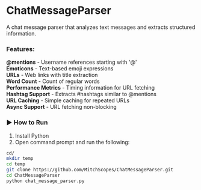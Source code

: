 # ChatMessageParser

A chat message parser that analyzes text messages and extracts structured information.  

### Features:
**@mentions** - Username references starting with '@'  
**Emoticons** - Text-based emoji expressions  
**URLs** - Web links with title extraction  
**Word Count** - Count of regular words  
**Performance Metrics** - Timing information for URL fetching  
**Hashtag Support** - Extracts #hashtags similar to @mentions  
**URL Caching** - Simple caching for repeated URLs  
**Async Support** - URL fetching non-blocking  

### ▶️ How to Run  
1. Install Python
2. Open command prompt and run the following:  
```bash
cd/  
mkdir temp  
cd temp  
git clone https://github.com/MitchScopes/ChatMessageParser.git  
cd ChatMessageParser  
python chat_message_parser.py
